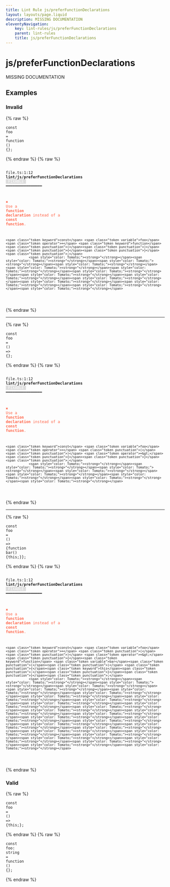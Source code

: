 ```yaml
---
title: Lint Rule js/preferFunctionDeclarations
layout: layouts/page.liquid
description: MISSING DOCUMENTATION
eleventyNavigation:
	key: lint-rules/js/preferFunctionDeclarations
	parent: lint-rules
	title: js/preferFunctionDeclarations
---
```


# js/preferFunctionDeclarations

MISSING DOCUMENTATION

<!-- EVERYTHING BELOW IS AUTOGENERATED. SEE SCRIPTS FOLDER FOR UPDATE SCRIPTS hash(2f234729dff8ec08743e9489dd5b1e7bff684452) -->

## Examples
### Invalid
{% raw %}<pre class="language-text"><code class="language-text"><span class="token keyword">const</span> <span class="token variable">foo</span> <span class="token operator">=</span> <span class="token keyword">function</span> <span class="token punctuation">(</span><span class="token punctuation">)</span> <span class="token punctuation">{</span><span class="token punctuation">}</span><span class="token punctuation">;</span></code></pre>{% endraw %}
{% raw %}<pre class="language-text"><code class="language-text">
 <span style="text-decoration-style: dotted;">file.ts:1:12</span> <strong>lint/js/preferFunctionDeclarations</strong> <span style="color: white; background-color: #ddd;"> FIXABLE </span> ━━━━━━━━━━━━━━━━

  <strong><span style="color: Tomato;">✖ </span></strong><span style="color: Tomato;">Use a </span><span style="color: Tomato;"><strong>function declaration</strong></span><span style="color: Tomato;"> instead of a </span><span style="color: Tomato;"><strong>const function</strong></span><span style="color: Tomato;">.</span>

    <span class="token keyword">const</span> <span class="token variable">foo</span> <span class="token operator">=</span> <span class="token keyword">function</span> <span class="token punctuation">(</span><span class="token punctuation">)</span> <span class="token punctuation">{</span><span class="token punctuation">}</span><span class="token punctuation">;</span>
                <span style="color: Tomato;"><strong>^</strong></span><span style="color: Tomato;"><strong>^</strong></span><span style="color: Tomato;"><strong>^</strong></span><span style="color: Tomato;"><strong>^</strong></span><span style="color: Tomato;"><strong>^</strong></span><span style="color: Tomato;"><strong>^</strong></span><span style="color: Tomato;"><strong>^</strong></span><span style="color: Tomato;"><strong>^</strong></span><span style="color: Tomato;"><strong>^</strong></span><span style="color: Tomato;"><strong>^</strong></span><span style="color: Tomato;"><strong>^</strong></span><span style="color: Tomato;"><strong>^</strong></span><span style="color: Tomato;"><strong>^</strong></span><span style="color: Tomato;"><strong>^</strong></span>

</code></pre>{% endraw %}

---------------

{% raw %}<pre class="language-text"><code class="language-text"><span class="token keyword">const</span> <span class="token variable">foo</span> <span class="token operator">=</span> <span class="token punctuation">(</span><span class="token punctuation">)</span> <span class="token operator">=&gt;</span> <span class="token punctuation">{</span><span class="token punctuation">}</span><span class="token punctuation">;</span></code></pre>{% endraw %}
{% raw %}<pre class="language-text"><code class="language-text">
 <span style="text-decoration-style: dotted;">file.ts:1:12</span> <strong>lint/js/preferFunctionDeclarations</strong> <span style="color: white; background-color: #ddd;"> FIXABLE </span> ━━━━━━━━━━━━━━━━

  <strong><span style="color: Tomato;">✖ </span></strong><span style="color: Tomato;">Use a </span><span style="color: Tomato;"><strong>function declaration</strong></span><span style="color: Tomato;"> instead of a </span><span style="color: Tomato;"><strong>const function</strong></span><span style="color: Tomato;">.</span>

    <span class="token keyword">const</span> <span class="token variable">foo</span> <span class="token operator">=</span> <span class="token punctuation">(</span><span class="token punctuation">)</span> <span class="token operator">=&gt;</span> <span class="token punctuation">{</span><span class="token punctuation">}</span><span class="token punctuation">;</span>
                <span style="color: Tomato;"><strong>^</strong></span><span style="color: Tomato;"><strong>^</strong></span><span style="color: Tomato;"><strong>^</strong></span><span style="color: Tomato;"><strong>^</strong></span><span style="color: Tomato;"><strong>^</strong></span><span style="color: Tomato;"><strong>^</strong></span><span style="color: Tomato;"><strong>^</strong></span><span style="color: Tomato;"><strong>^</strong></span>

</code></pre>{% endraw %}

---------------

{% raw %}<pre class="language-text"><code class="language-text"><span class="token keyword">const</span> <span class="token variable">foo</span> <span class="token operator">=</span> <span class="token punctuation">(</span><span class="token punctuation">)</span> <span class="token operator">=&gt;</span> <span class="token punctuation">{</span><span class="token keyword">function</span> <span class="token variable">bar</span><span class="token punctuation">(</span><span class="token punctuation">)</span> <span class="token punctuation">{</span><span class="token keyword">this</span><span class="token punctuation">;</span><span class="token punctuation">}</span><span class="token punctuation">}</span><span class="token punctuation">;</span></code></pre>{% endraw %}
{% raw %}<pre class="language-text"><code class="language-text">
 <span style="text-decoration-style: dotted;">file.ts:1:12</span> <strong>lint/js/preferFunctionDeclarations</strong> <span style="color: white; background-color: #ddd;"> FIXABLE </span> ━━━━━━━━━━━━━━━━

  <strong><span style="color: Tomato;">✖ </span></strong><span style="color: Tomato;">Use a </span><span style="color: Tomato;"><strong>function declaration</strong></span><span style="color: Tomato;"> instead of a </span><span style="color: Tomato;"><strong>const function</strong></span><span style="color: Tomato;">.</span>

    <span class="token keyword">const</span> <span class="token variable">foo</span> <span class="token operator">=</span> <span class="token punctuation">(</span><span class="token punctuation">)</span> <span class="token operator">=&gt;</span> <span class="token punctuation">{</span><span class="token keyword">function</span> <span class="token variable">bar</span><span class="token punctuation">(</span><span class="token punctuation">)</span> <span class="token punctuation">{</span><span class="token keyword">this</span><span class="token punctuation">;</span><span class="token punctuation">}</span><span class="token punctuation">}</span><span class="token punctuation">;</span>
                <span style="color: Tomato;"><strong>^</strong></span><span style="color: Tomato;"><strong>^</strong></span><span style="color: Tomato;"><strong>^</strong></span><span style="color: Tomato;"><strong>^</strong></span><span style="color: Tomato;"><strong>^</strong></span><span style="color: Tomato;"><strong>^</strong></span><span style="color: Tomato;"><strong>^</strong></span><span style="color: Tomato;"><strong>^</strong></span><span style="color: Tomato;"><strong>^</strong></span><span style="color: Tomato;"><strong>^</strong></span><span style="color: Tomato;"><strong>^</strong></span><span style="color: Tomato;"><strong>^</strong></span><span style="color: Tomato;"><strong>^</strong></span><span style="color: Tomato;"><strong>^</strong></span><span style="color: Tomato;"><strong>^</strong></span><span style="color: Tomato;"><strong>^</strong></span><span style="color: Tomato;"><strong>^</strong></span><span style="color: Tomato;"><strong>^</strong></span><span style="color: Tomato;"><strong>^</strong></span><span style="color: Tomato;"><strong>^</strong></span><span style="color: Tomato;"><strong>^</strong></span><span style="color: Tomato;"><strong>^</strong></span><span style="color: Tomato;"><strong>^</strong></span><span style="color: Tomato;"><strong>^</strong></span><span style="color: Tomato;"><strong>^</strong></span><span style="color: Tomato;"><strong>^</strong></span><span style="color: Tomato;"><strong>^</strong></span><span style="color: Tomato;"><strong>^</strong></span><span style="color: Tomato;"><strong>^</strong></span><span style="color: Tomato;"><strong>^</strong></span>

</code></pre>{% endraw %}
### Valid
{% raw %}<pre class="language-text"><code class="language-text"><span class="token keyword">const</span> <span class="token variable">foo</span> <span class="token operator">=</span> <span class="token punctuation">(</span><span class="token punctuation">)</span> <span class="token operator">=&gt;</span> <span class="token punctuation">{</span><span class="token keyword">this</span><span class="token punctuation">;</span><span class="token punctuation">}</span><span class="token punctuation">;</span></code></pre>{% endraw %}
{% raw %}<pre class="language-text"><code class="language-text"><span class="token keyword">const</span> <span class="token variable">foo</span><span class="token punctuation">:</span> <span class="token variable">string</span> <span class="token operator">=</span> <span class="token keyword">function</span> <span class="token punctuation">(</span><span class="token punctuation">)</span> <span class="token punctuation">{</span><span class="token punctuation">}</span><span class="token punctuation">;</span></code></pre>{% endraw %}
